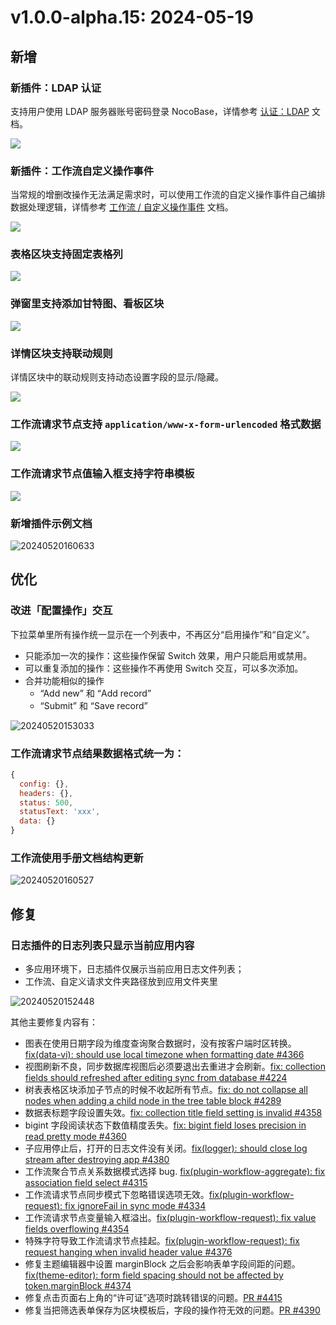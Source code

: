 # v1.0.0-alpha.15: 2024-05-19

## 新增

### 新插件：LDAP 认证

支持用户使用 LDAP 服务器账号密码登录 NocoBase，详情参考 [认证：LDAP](/handbook/auth-ldap) 文档。

![](https://static-docs.nocobase.com/202405191513995.png)

### 新插件：工作流自定义操作事件

当常规的增删改操作无法满足需求时，可以使用工作流的自定义操作事件自己编排数据处理逻辑，详情参考 [工作流 / 自定义操作事件](/handbook/workflow/plugins/custom-action-trigger) 文档。

![](https://static-docs.nocobase.com/202405191515770.png)

### 表格区块支持固定表格列

![](https://static-docs.nocobase.com/202405191512587.png)

### 弹窗里支持添加甘特图、看板区块

![](https://static-docs.nocobase.com/202405191512280.png)

### 详情区块支持联动规则

详情区块中的联动规则支持动态设置字段的显示/隐藏。

![](https://static-docs.nocobase.com/202405191513781.png)

### 工作流请求节点支持 `application/www-x-form-urlencoded` 格式数据

![](https://static-docs.nocobase.com/202405191514472.png)

### 工作流请求节点值输入框支持字符串模板

![](https://static-docs.nocobase.com/202405191514748.png)

### 新增插件示例文档

![20240520160633](https://static-docs.nocobase.com/20240520160633.png)

## 优化

### 改进「配置操作」交互

下拉菜单里所有操作统一显示在一个列表中，不再区分“启用操作”和“自定义”。

- 只能添加一次的操作：这些操作保留 Switch 效果，用户只能启用或禁用。
- 可以重复添加的操作：这些操作不再使用 Switch 交互，可以多次添加。
- 合并功能相似的操作
  - “Add new” 和 “Add record”
  - “Submit” 和 “Save record”

![20240520153033](https://static-docs.nocobase.com/20240520153033.png)

### 工作流请求节点结果数据格式统一为：

```js
{
  config: {},
  headers: {},
  status: 500,
  statusText: 'xxx',
  data: {}
}
```

### 工作流使用手册文档结构更新

![20240520160527](https://static-docs.nocobase.com/20240520160527.png)

## 修复

### 日志插件的日志列表只显示当前应用内容

- 多应用环境下，日志插件仅展示当前应用日志文件列表；
- 工作流、自定义请求文件夹路径放到应用文件夹里

![20240520152448](https://static-docs.nocobase.com/20240520152448.png)

其他主要修复内容有：

- 图表在使用日期字段为维度查询聚合数据时，没有按客户端时区转换。<a href="https://github.com/nocobase/nocobase/pull/4366" target="_blank">fix(data-vi): should use local timezone when formatting date #4366</a>
- 视图刷新不良，同步数据库视图后必须要退出去重进才会刷新。<a href="https://github.com/nocobase/nocobase/pull/4224" target="_blank">fix: collection fields should refreshed after editing sync from database #4224</a>
- 树表表格区块添加子节点的时候不收起所有节点。<a href="https://github.com/nocobase/nocobase/pull/4289" target="_blank">fix: do not collapse all nodes when adding a child node in the tree table block #4289</a>
- 数据表标题字段设置失效。<a href="https://github.com/nocobase/nocobase/pull/4358" target="_blank">fix: collection title field setting is invalid #4358</a>
- bigint 字段阅读状态下数值精度丢失。<a href="https://github.com/nocobase/nocobase/pull/4360" target="_blank">fix: bigint field loses precision in read pretty mode #4360</a>
- 子应用停止后，打开的日志文件没有关闭。<a href="https://github.com/nocobase/nocobase/pull/4380" target="_blank">fix(logger): should close log stream after destroying app #4380</a>
- 工作流聚合节点关系数据模式选择 bug. <a href="https://github.com/nocobase/nocobase/pull/4315" target="_blank">fix(plugin-workflow-aggregate): fix association field select #4315</a>
- 工作流请求节点同步模式下忽略错误选项无效。<a href="https://github.com/nocobase/nocobase/pull/4334" target="_blank">fix(plugin-workflow-request): fix ignoreFail in sync mode #4334</a>
- 工作流请求节点变量输入框溢出。<a href="https://github.com/nocobase/nocobase/pull/4353" target="_blank">fix(plugin-workflow-request): fix value fields overflowing #4354</a>
- 特殊字符导致工作流请求节点挂起。<a href="https://github.com/nocobase/nocobase/pull/4376" target="_blank">fix(plugin-workflow-request): fix request hanging when invalid header value #4376</a>
- 修复主题编辑器中设置 marginBlock 之后会影响表单字段间距的问题。<a href="https://github.com/nocobase/nocobase/pull/4374" target="_blank">fix(theme-editor): form field spacing should not be affected by token.marginBlock #4374</a>
- 修复点击页面右上角的“许可证”选项时跳转错误的问题。[PR #4415](https://github.com/nocobase/nocobase/pull/4415)
- 修复当把筛选表单保存为区块模板后，字段的操作符无效的问题。[PR #4390](https://github.com/nocobase/nocobase/pull/4390)
